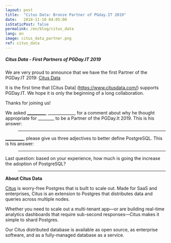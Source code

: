 ```yaml
---
layout: post
title:  "Citus Data: Bronze Partner of PGday.IT 2019"
date:   2018-11-10 04:05:00
isStaticPost: false
permalink: /en/blog/citus_data
lang: en
image: citus_data_partner.png
ref: citus_data
---
```


<h5> Citus Data - First Partners of PGDay.IT 2019</h5>

We are very proud to announce that we have the first Partner of the PGDay.IT 2019: [Citus Data](https://www.citusdata.com/)

It is the first time that [Citus Data] (https://www.citusdata.com/) supports PGDay.IT. We hope it is only the beginning of a long collaboration.

Thanks for joining us!

We asked [_________](https://www.linkedin.com_______), _____________, for a comment about why he thought
appropriate for ________ to be a Partner of the PGDay.It 2019. This is his answer:

>_____________

[_________](https://www.linkedin.com_______), please give us three adjectives to better define PostgreSQL. This is his answer:

>_____________

Last question: based on your experience, how much is going the increase the adoption of PostgreSQL?

>_____________

**About Citus Data**

[Citus](https://www.citusdata.com/) is worry-free Postgres that is built to scale out. Made for SaaS and enterprises, Citus is an extension to Postgres that distributes data and queries across multiple nodes.

Whether you need to scale out a multi-tenant app—or are building real-time analytics dashboards that require sub-second responses—Citus makes it simple to shard Postgres.

Our Citus distributed database is available as open source, as enterprise software, and as a fully-managed database as a service.
